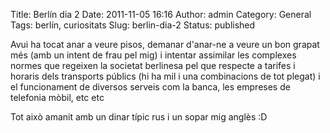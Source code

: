 Title: Berlín dia 2
Date: 2011-11-05 16:16
Author: admin
Category: General
Tags: berlín, curiositats
Slug: berlin-dia-2
Status: published

Avui ha tocat anar a veure pisos, demanar d'anar-ne a veure un bon grapat més (amb un intent de frau pel mig) i intentar assimilar les complexes normes que regeixen la societat berlinesa pel que respecte a tarifes i horaris dels transports públics (hi ha mil i una combinacions de tot plegat) i el funcionament de diversos serveis com la banca, les empreses de telefonia mòbil, etc etc

Tot això amanit amb un dinar típic rus i un sopar mig anglès :D
